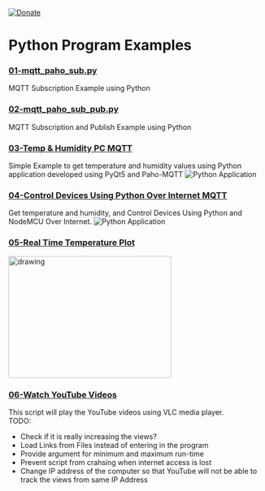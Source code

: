 [![Donate](https://img.shields.io/badge/Donate-PayPal-green.svg)](https://www.paypal.me/embeddedlab)

# Python Program Examples

### [01-mqtt_paho_sub.py](https://embeddedlaboratory.blogspot.com/2018/01/getting-started-with-mqtt-using.html)
MQTT Subscription Example using Python
### [02-mqtt_paho_sub_pub.py](https://embeddedlaboratory.blogspot.com/2018/01/getting-started-with-mqtt-using.html)
MQTT Subscription and Publish Example using Python
### [03-Temp & Humidity PC MQTT](https://embeddedlaboratory.blogspot.com/2018/02/get-temperature-humidity-data-on-pc.html)
Simple Example to get temperature and humidity values using Python application developed using PyQt5 and Paho-MQTT
![Python Application](https://2.bp.blogspot.com/-rO_jLEm2hHA/WndOoDKl6FI/AAAAAAAAAts/OlnmsChdndodh8-Kuj-wJKURMs7PngGMACLcBGAs/s1600/PC%2BGUI.png)
### [04-Control Devices Using Python Over Internet MQTT](https://embeddedlaboratory.blogspot.com/2018/03/control-devices-using-python-and.html)
Get temperature and humidity, and Control Devices Using Python and NodeMCU Over Internet.
![Python Application](https://4.bp.blogspot.com/-3E40hZ8lQuc/Wpv7Ly1ryzI/AAAAAAAAA2c/-_Mwu1eWn6A3w28ALEj2X2JTqZnKdv2dwCLcBGAs/s1600/Python%2BApplication.PNG)
### [05-Real Time Temperature Plot](https://embeddedlaboratory.blogspot.com/2017/03/real-time-temperature-monitoring-using.html)
<img src="https://4.bp.blogspot.com/-Q67FzZ-YVdA/WM5zKR6IODI/AAAAAAAAAfE/WwwaRHzImrU_yptZ_XibV2qhpEA1Qq5UgCLcB/s1600/PythonPlot.png" alt="drawing" width="320" height="240"/>

### [06-Watch YouTube Videos](https://embeddedlaboratory.blogspot.com)
This script will play the YouTube videos using VLC media player.  
TODO:
* Check if it is really increasing the views?
* Load Links from Files instead of entering in the program
* Provide argument for minimum and maximum run-time
* Prevent script from crahsing when internet access is lost
* Change IP address of the computer so that YouTube will not be able to track the views from same IP Address
